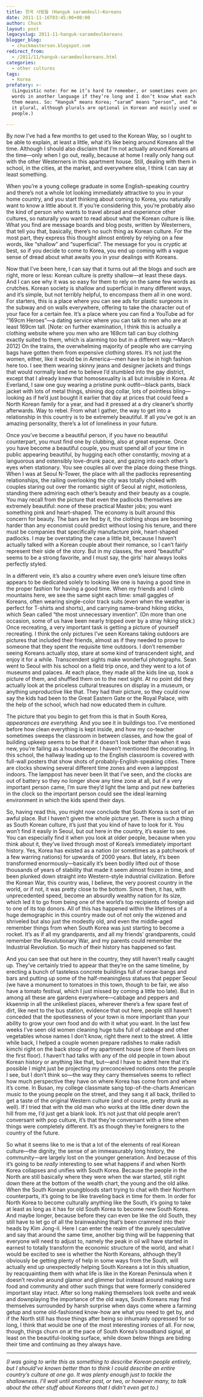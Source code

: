 ```yaml
---
title: 한국 사람들 (Hanguk saramdeul)—Koreans
date: 2011-11-16T03:45:00+00:00
author: Chuck
layout: post
legacyslug: 2011-11-hanguk-saramdeulkoreans
blogger_blog:
  - chuckmasterson.blogspot.com
redirect_from:
  - /2011/11/hanguk-saramdeulkoreans.html
categories:
  - other cultures
tags:
  - Korea
prefatory: >-
  (Linguistic note: For me it’s hard to remember, or sometimes even pronounce,
  words in another language if they’re long and I don’t know what each part of
  them means. So: “Hanguk” means Korea; “saram” means “person”, and “deul” makes
  it plural, although plurals are optional in Korean and mainly used only with
  people.) 

---
```



By now I’ve had a few months to get used to the Korean Way, so I ought to be
able to explain, at least a little, what it’s like being around Koreans all the
time. Although I should also disclaim that I’m not actually around Koreans all
the time—only when I go out, really, because at home I really only hang out
with the other Westerners in this apartment house.  Still, dealing with them in
school, in the cities, at the market, and everywhere else, I think I can say at
least something.


When you’re a young college graduate in some English-speaking country and
there’s not a whole lot looking immediately attractive to you in your home
country, and you start thinking about coming to Korea, you naturally want to
know a little about it.  If you’re considering this, you’re probably also the
kind of person who wants to travel abroad and experience other cultures, so
naturally you want to read about what the Korean culture is like. What you find
are message boards and blog posts, written by Westerners, that tell you that,
basically, there’s no such thing as Korean culture. For the most part, they
express this thought almost entirely by relying on a few words, like “shallow”
and “superficial”. The message for you is cryptic at best, so if you decide to
come to Korea, you end up coming with a vague sense of dread about what awaits
you in your dealings with Koreans.


Now that I’ve been here, I can say that it turns out all the blogs and such are
right, more or less: Korean culture is pretty shallow—at least these days. And
I can see why it was so easy for them to rely on the same few words as
crutches. Korean society is shallow and superficial in many different ways, and
it’s simple, but not terribly helpful, to encompass them all in one word. For
starters, this is a place where you can see ads for plastic surgeons in the
subway and on walls everywhere, offering to take the character out of your face
for a certain fee. It’s a place where you can find a YouTube ad for “169cm
Heroes”—a dating service where you can talk to men who are at least 169cm tall.
[Note: on further examination, I think this is actually a clothing website
where you men who are 169cm tall can buy clothing exactly suited to them, which
is alarming too but in a different way.—March 2012] On the trains, the
overwhelming majority of people who are carrying bags have gotten them from
expensive clothing stores. It’s not just the women, either, like it would be in
America—men have to be in high fashion here too. I see them wearing skinny
jeans and designer jackets and things that would normally lead me to believe
I’d stumbled into the gay district, except that I already knew that
homosexuality is all but invisible in Korea. At Everland, I saw one guy wearing
a pristine punk outfit—black pants, black jacket with lots of metal things,
shining dog collar, lots of pointless bling—looking as if he’d just bought it
earlier that day at prices that could feed a North Korean family for a year,
and had it pressed at a dry cleaner’s shortly afterwards. Way to rebel. From
what I gather, the way to get into a relationship in this country is to be
extremely beautiful. If all you’ve got is an amazing personality, there’s a lot
of loneliness in your future.


Once you’ve become a beautiful person, if you have no beautiful counterpart,
you must find one by clubbing, also at great expense. Once you have become a
beautiful couple, you must spend all of your time in public appearing
beautiful, by hugging each other constantly, moving at a languorous and
ostensibly love-drunk pace, and gazing into each other’s eyes when stationary.
You see couples all over the place doing these things. When I was at Seoul
N-Tower, the place with all the padlocks representing relationships, the
railing overlooking the city was totally choked with couples staring out over
the romantic sight of Seoul at night, motionless, standing there admiring each
other’s beauty and their beauty as a couple. You may recall from the picture
that even the padlocks themselves are extremely beautiful: none of these
practical Master jobs; you want something pink and heart-shaped. The economy is
built around this concern for beauty. The bars are fed by it, the clothing
shops are booming harder than any economist could predict without losing his
tenure, and there must be companies that specifically manufacture pink,
heart-shaped padlocks. I may be overstating the case a little bit, because I
haven’t actually talked with a Korean couple about their romance, so I can’t
fairly represent their side of the story. But in my classes, the word
“beautiful” seems to be a strong favorite, and I must say, the girls’ hair
always looks perfectly styled.


In a different vein, it’s also a country where even one’s leisure time often
appears to be dedicated solely to looking like one is having a good time in the
proper fashion for having a good time. When my friends and I climb mountains
here, we see the same sight each time: small gaggles of Koreans, often wearing
single-color track suits (even when the weather is perfect for T-shirts and
shorts), and carrying name-brand hiking sticks, which Sean called “the most
unnecessary invention”. (On more than one occasion, some of us have been nearly
tripped over by a stray hiking stick.) Once recreating, a very important task
is getting a picture of yourself recreating. I think the only pictures I’ve
seen Koreans taking outdoors are pictures that included their friends, almost
as if they needed to prove to someone that they spent the requisite time
outdoors. I don’t remember seeing Koreans actually stop, stare at some kind of
transcendent sight, and enjoy it for a while.  Transcendent sights make
wonderful photographs. Sean went to Seoul with his school on a field trip once,
and they went to a lot of museums and palaces. At each place, they made all the
kids line up, took a picture of them, and shuffled them on to the next sight.
At no point did they actually look at the priceless cultural treasures on
display in a museum, or anything unproductive like that. They had their
picture, so they could now say the kids had been to the Great Eastern Gate or
the Royal Palace, with the help of the school, which had now educated them in
culture.


The picture that you begin to get from this is that in South Korea,
*appearances are everything.* And you see it in buildings too. I’ve mentioned
before how clean everything is kept inside, and how my co-teacher sometimes
sweeps the classroom in between classes, and how the goal of building upkeep
seems to be that if it doesn’t look better than when it was new, you’re failing
as a housekeeper. I haven’t mentioned the decorating. In this school, the
hallway leading up to the English classroom is covered with full-wall posters
that show shots of probably-English-speaking cities. There are clocks showing
several different time zones and even a lamppost indoors. The lamppost has
never been lit that I’ve seen, and the clocks are out of battery so they no
longer show any time zone at all, but if a very important person came, I’m sure
they’d light the lamp and put new batteries in the clock so the important
person could see the ideal learning environment in which the kids spend their
days.


So, having read this, you might now conclude that South Korea is sort of an
awful place. But I haven’t given the whole picture yet. There is such a thing
as South Korean culture, it’s just that you kind of have to look for it. You
won’t find it easily in Seoul, but out here in the country, it’s easier to see.
You can especially find it when you look at older people, because when you
think about it, they’ve lived through most of Korea’s immediately important
history. Yes, Korea has existed as a nation (or sometimes as a patchwork of a
few warring nations) for upwards of 2000 years. But lately, it’s been
transformed enormously—basically it’s been bodily lifted out of those thousands
of years of stability that made it seem almost frozen in time, and been plunked
down straight into Western-style industrial civilization. Before the Korean
War, this country was, I believe, the very poorest country in the world, or if
not, it was pretty close to the bottom. Since then, it has, with unprecedented
speed, become an absurdly wealthy nation for its size, which led it to go from
being one of the world’s top recipients of foreign aid to one of its top
donors. All of this has happened within the lifetimes of a huge demographic in
this country made out of not only the wizened and shriveled but also just the
modestly old, and even the middle-aged remember things from when South Korea
was just starting to become a rocket. It’s as if all my grandparents, and all
my friends’ grandparents, could remember the Revolutionary War, and my parents
could remember the Industrial Revolution. So much of their history has happened
so fast.


And you can see that out here in the country, they still haven’t really caught
up. They’ve certainly tried to appear that they’re on the same timeline, by
erecting a bunch of tasteless concrete buildings full of norae-bangs and bars
and putting up some of the half-meaningless statues that pepper Seoul (we have
a monument to tomatoes in this town, though to be fair, we also have a tomato
festival, which I just missed by coming a little too late). But in among all
these are gardens everywhere—cabbage and peppers and kkaennip in all the
unlikeliest places, wherever there’s a few spare feet of dirt, like next to the
bus station, evidence that out here, people still haven’t conceded that the
spotlessness of your town is more important than your ability to grow your own
food and do with it what you want. In the last few weeks I’ve seen old women
cleaning huge tubs full of cabbage and other vegetables whose names I don’t
know, right there next to the street. A little while back, I helped a couple
women prepare radishes to make radish kimchi right on the back stoop of my
apartment house (one of them lives on the first floor). I haven’t had talks
with any of the old people in town about Korean history or anything like that,
but—and I have to admit here that it’s possible I might just be projecting my
preconceived notions onto the people I see, but I don’t think so—the way they
carry themselves seems to reflect how much perspective they have on where Korea
has come from and where it’s come. In Busan, my college classmate sang
top-of-the-charts American music to the young people on the street, and they
sang it all back, thrilled to get a taste of the original Western culture (and
of course, pretty drunk as well). If I tried that with the old man who works at
the little diner down the hill from me, I’d just get a blank look. It’s not
just that old people aren’t conversant with pop culture, it’s that they’re
conversant with a time when things were completely different. It’s as though
they’re foreigners to the country of the future.


So what it seems like to me is that a lot of the elements of real Korean
culture—the dignity, the sense of an immeasurably long history, the
community—are largely lost on the younger generation. And because of this it’s
going to be *really* interesting to see what happens if and when North Korea
collapses and unifies with South Korea. Because the people in the North are
still basically where they were when the war started, still right down there at
the bottom of the wealth chart, the young and the old alike. When the South
Korean youngbloods start trying to chat with their Northern counterparts, it’s
going to be like traveling back in time for them. In order for North Korea to
become culturally anything like the South, it’s going to take at least as long
as it has for old South Korea to become new South Korea. And maybe longer,
because before they can even be like the old South, they still have to let go
of all the brainwashing that’s been crammed into their heads by Kim Jong-il.
Here I can enter the realm of the purely speculative and say that around the
same time, another big thing will be happening that everyone will need to
adjust to, namely the peak in oil will have started in earnest to totally
transform the economic structure of the world, and what I would be excited to
see is whether the North Koreans, although they’ll obviously be getting plenty
of help in some ways from the South, will actually end up unexpectedly helping
South Koreans a lot in this situation, by reacquainting them with what life is
like in the Korean Peninsula when it doesn’t revolve around glamor and glimmer
but instead around making sure food and community and other such things that
were formerly considered important stay intact. After so long making themselves
look svelte and weak and downplaying the importance of the old ways, South
Koreans may find themselves surrounded by harsh surprise when days come where a
farming getup and some old-fashioned know-how are what you need to get by, and
if the North still has those things after being so inhumanly oppressed for so
long, I think that would be one of the most interesting ironies of all. For
now, though, things churn on at the pace of South Korea’s broadband signal, at
least on the beautiful-looking surface, while down below things are biding
their time and continuing as they always have.


* * *

*(I was going to write this as something to describe Korean people entirely,
but I should’ve known better than to think I could describe an entire country’s
culture at one go. It was plenty enough just to tackle the shallowness. I’ll
wait until another post, or two, or however many, to talk about the other stuff
about Koreans that I didn’t even get to.)*

